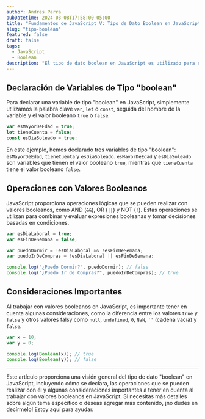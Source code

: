 ```yaml
---
author: Andres Parra
pubDatetime: 2024-03-08T17:58:00-05:00
title: "Fundamentos de JavaScript V: Tipo de Dato Boolean en JavaScript"
slug: "tipo-boolean"
featured: false
draft: false
tags:
  - JavaScript
  - Boolean
description: "El tipo de dato boolean en JavaScript es utilizado para representar valores de verdad, es decir, valores que pueden ser verdaderos o falsos. Es un tipo de dato fundamental en la programación y se utiliza para tomar decisiones basadas en condiciones. En este artículo, exploraremos en detalle el tipo de dato boolean, incluyendo cómo se declara, las operaciones que se pueden realizar con él y algunas consideraciones importantes a tener en cuenta al trabajar con valores booleanos en JavaScript."
---
```


## Declaración de Variables de Tipo "boolean"

Para declarar una variable de tipo "boolean" en JavaScript, simplemente utilizamos la palabra clave `var`, `let` o `const`, seguida del nombre de la variable y el valor booleano `true` o `false`.

```javascript
var esMayorDeEdad = true;
let tieneCuenta = false;
const esDiaSoleado = true;
```

En este ejemplo, hemos declarado tres variables de tipo "boolean": `esMayorDeEdad`, `tieneCuenta` y `esDiaSoleado`. `esMayorDeEdad` y `esDiaSoleado` son variables que tienen el valor booleano `true`, mientras que `tieneCuenta` tiene el valor booleano `false`.

## Operaciones con Valores Booleanos

JavaScript proporciona operaciones lógicas que se pueden realizar con valores booleanos, como AND (`&&`), OR (`||`) y NOT (`!`). Estas operaciones se utilizan para combinar y evaluar expresiones booleanas y tomar decisiones basadas en condiciones.

```javascript
var esDiaLaboral = true;
var esFinDeSemana = false;

var puedoDormir = !esDiaLaboral && !esFinDeSemana;
var puedoIrDeCompras = !esDiaLaboral || esFinDeSemana;

console.log("¿Puedo Dormir?", puedoDormir); // false
console.log("¿Puedo Ir de Compras?", puedoIrDeCompras); // true
```

## Consideraciones Importantes

Al trabajar con valores booleanos en JavaScript, es importante tener en cuenta algunas consideraciones, como la diferencia entre los valores `true` y `false` y otros valores falsy como `null`, `undefined`, `0`, `NaN`, `''` (cadena vacía) y `false`.

```javascript
var x = 10;
var y = 0;

console.log(Boolean(x)); // true
console.log(Boolean(y)); // false
```

---

Este artículo proporciona una visión general del tipo de dato "boolean" en JavaScript, incluyendo cómo se declara, las operaciones que se pueden realizar con él y algunas consideraciones importantes a tener en cuenta al trabajar con valores booleanos en JavaScript. Si necesitas más detalles sobre algún tema específico o deseas agregar más contenido, ¡no dudes en decírmelo! Estoy aquí para ayudar.